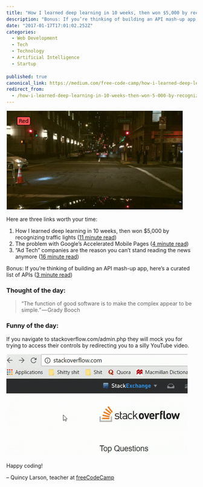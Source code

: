 ```yaml
---
title: "How I learned deep learning in 10 weeks, then won $5,000 by recognizing traffic lights"
description: "Bonus: If you’re thinking of building an API mash-up app, here’s a curated list of APIs (3 minute read) If you navigate to stackoverflow.com/admin.php they will mock you for trying to access their…"
date: "2017-01-17T17:01:02.252Z"
categories: 
  - Web Development
  - Tech
  - Technology
  - Artificial Intelligence
  - Startup

published: true
canonical_link: https://medium.com/free-code-camp/how-i-learned-deep-learning-in-10-weeks-then-won-5-000-by-recognizing-traffic-lights-f3e7b1b37ea
redirect_from:
  - /how-i-learned-deep-learning-in-10-weeks-then-won-5-000-by-recognizing-traffic-lights-f3e7b1b37ea
---
```


![](./asset-1.gif)

Here are three links worth your time:

1.  How I learned deep learning in 10 weeks, then won $5,000 by recognizing traffic lights ([11 minute read](http://bit.ly/2jvEZ1L))
2.  The problem with Google’s Accelerated Mobile Pages ([4 minute read](http://bit.ly/2jGmkO5))
3.  “Ad Tech” companies are the reason you can’t stand reading the news anymore ([16 minute read](http://bit.ly/2ixO3ni))

Bonus: If you’re thinking of building an API mash-up app, here’s a curated list of APIs ([3 minute read](https://github.com/abhishekbanthia/Awesome-APIs?utm_source=SitePoint&utm_medium=email&utm_campaign=Versioning))

### Thought of the day:

> “The function of good software is to make the complex appear to be simple.” — Grady Booch

### Funny of the day:

If you navigate to stackoverflow.com/admin.php they will mock you for trying to access their controls by redirecting you to a silly YouTube video.

![](./asset-2.gif)

Happy coding!

– Quincy Larson, teacher at [freeCodeCamp](http://bit.ly/2j7Q1dN)
